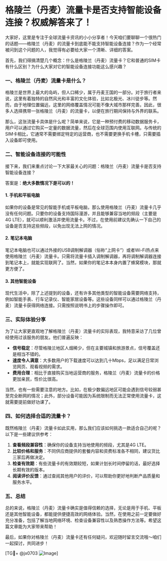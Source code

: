 # 格陵兰（丹麦）流量卡是否支持智能设备连接？权威解答来了！

大家好，这里是专注于全球流量卡资讯的小小分享者！今天咱们要聊聊一个很热门的话题——格陵兰（丹麦）的流量卡到底能不能支持智能设备连接？作为一个经常被问到这个问题的人，我觉得有必要给大家一个清晰、详细的答案。

首先，我们得搞清楚几个概念：什么是格陵兰（丹麦）流量卡？它和普通的SIM卡有什么区别？为什么大家对它的智能设备连接功能这么感兴趣？

### 一、格陵兰（丹麦）流量卡是什么？

格陵兰是世界上最大的岛屿，但人口稀少，属于丹麦王国的一部分。对于旅行者来说，这里有着独特的自然风光和丰富的文化体验，比如北极光、冰川徒步等。然而，由于地理位置偏远，这里的网络覆盖情况可能不像大城市那样完善。因此，很多人选择携带一张格陵兰（丹麦）的流量卡，以便在旅行期间保持与外界的联系。

那么，这张流量卡具体是什么呢？简单来说，它是一种预付费的移动数据服务卡，用户可以通过它购买一定量的数据流量，然后在全球范围内使用互联网。与传统的SIM卡相比，它通常不需要绑定特定的运营商，也不需要更换手机卡槽，只需要插入设备即可使用。

### 二、智能设备连接的可能性

接下来，我们来重点讨论一下大家最关心的问题：格陵兰（丹麦）流量卡是否支持智能设备连接？

答案是：**绝大多数情况下是可以的！**

#### 1. **手机和平板电脑**
   如果你的设备是常见的智能手机或平板电脑，那么使用格陵兰（丹麦）流量卡几乎没有任何问题。只要你的设备支持国际漫游，并且能够兼容当地的频段（主要是4G LTE），就可以顺利激活并使用流量卡。不过，在使用前建议先确认一下自己的设备是否支持这些频段，以免出现无法上网的情况。

#### 2. **笔记本电脑**
   笔记本电脑也可以通过外接的USB调制解调器（俗称“上网卡”）或者Wi-Fi热点来使用格陵兰（丹麦）流量卡。只需将流量卡插入调制解调器，再将调制解调器连接到笔记本上，就能实现联网了。当然，如果你的笔记本本身内置了蜂窝模块，那就更方便了。

#### 3. **其他智能设备**
   现代生活中，除了上述提到的设备，还有许多其他类型的智能设备需要网络支持，例如智能手表、行车记录仪、智能家居设备等。这些设备同样可以通过格陵兰（丹麦）流量卡获得网络连接。只需按照说明书上的步骤操作即可。

### 三、实际体验分享

为了让大家更直观地了解格陵兰（丹麦）流量卡的实际表现，我特意采访了几位曾经使用过该服务的朋友。他们普遍反映：

- **信号稳定**：尽管格陵兰地区人烟稀少，但在主要城镇和旅游景点，信号覆盖还是相当不错的。
- **速度令人满意**：大多数用户的下载速度可以达到几十Mbps，足以满足日常浏览网页、观看视频的需求。
- **费用合理**：相比于直接购买当地运营商的服务，格陵兰（丹麦）流量卡的价格更加亲民，性价比很高。

当然，也有一些需要注意的地方。比如，在极少数偏远地区可能会遇到信号较弱甚至完全断网的情况；此外，部分设备可能因为系统限制而无法正常使用流量卡，这就需要提前做好功课了。

### 四、如何选择合适的流量卡？

既然格陵兰（丹麦）流量卡如此实用，那么我们应该如何挑选一款适合自己的呢？以下是一些建议供参考：

1. **查看频段兼容性**：确保你的设备支持当地使用的频段，尤其是4G LTE。
2. **比较价格和服务**：不同供应商提供的套餐内容和资费标准各不相同，建议货比三家后再做决定。
3. **检查有效期**：有些流量卡的有效期较短，如果计划长时间停留的话，最好选择长期有效的版本。
4. **阅读评价反馈**：通过查阅其他用户的评价，可以帮助你更好地判断产品质量和服务水平。

### 五、总结

总的来说，格陵兰（丹麦）流量卡确实是值得信赖的选择，无论是用于手机、平板还是其他智能设备，都能提供便捷高效的网络体验。当然，在使用之前一定要做好充分准备，包括了解当地网络环境、检查设备兼容性以及熟悉操作方法等。希望这篇文章能为大家带来帮助！

最后，如果你对格陵兰（丹麦）流量卡还有任何疑问，欢迎随时留言交流哦～咱们一起探讨，共同进步！

[TG💪+ @jx0703 ![Image](https://github.com/user-attachments/assets/dbca1d08-cadb-493c-b0ec-ad6f7a83f270)]